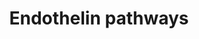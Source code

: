 ---
annotations:
- id: CL:0000071
  parent: native cell
  type: Cell Type Ontology
  value: blood vessel endothelial cell
- id: PW:0000229
  parent: signaling pathway
  type: Pathway Ontology
  value: G protein mediated signaling pathway via Galphaq family
- id: DOID:10913
  parent: null
  type: Disease Ontology
  value: benign essential hypertension
- id: PW:0000006
  parent: signaling pathway
  type: Pathway Ontology
  value: Ras superfamily mediated signaling pathway
- id: PW:0000228
  parent: signaling pathway
  type: Pathway Ontology
  value: G protein mediated signaling pathway via Galphai family
- id: PW:0000227
  parent: signaling pathway
  type: Pathway Ontology
  value: G protein mediated signaling pathway via Galphas family
- id: PW:0000506
  parent: signaling pathway
  type: Pathway Ontology
  value: endothelin signaling pathway
- id: CL:0000192
  parent: native cell
  type: Cell Type Ontology
  value: smooth muscle cell
- id: PW:0000314
  parent: regulatory pathway
  type: Pathway Ontology
  value: calcium/calmodulin dependent signaling pathway
- id: DOID:10763
  parent: null
  type: Disease Ontology
  value: hypertension
authors:
- Sabinedaemen
- MireilleSthijns
- Egonw
- Khanspers
- MaintBot
- Christine Chichester
- AlexanderPico
- Mkutmon
- L Dupuis
- Eweitz
description: Endothelin-1 is a bicyclic 21 amino acid peptide, produced primarily
  in the endothelium. It is a potent stimulus of long-lasting and persistent vasoconstriction.
  It also has a role as a stimulus of inflammation, oxidative stress and cellular
  proliferation.  Proteins on this pathway have targeted assays available via the
  [https://assays.cancer.gov/available_assays?wp_id=WP2197 CPTAC Assay Portal]
last-edited: 2021-05-22
organisms:
- Homo sapiens
redirect_from:
- /index.php/Pathway:WP2197
- /instance/WP2197
revision: null
schema-jsonld:
- '@context': https://schema.org/
  '@id': https://wikipathways.github.io/pathways/WP2197.html
  '@type': Dataset
  creator:
    '@type': Organization
    name: WikiPathways
  description: Endothelin-1 is a bicyclic 21 amino acid peptide, produced primarily
    in the endothelium. It is a potent stimulus of long-lasting and persistent vasoconstriction.
    It also has a role as a stimulus of inflammation, oxidative stress and cellular
    proliferation.  Proteins on this pathway have targeted assays available via the
    [https://assays.cancer.gov/available_assays?wp_id=WP2197 CPTAC Assay Portal]
  keywords:
  - AC
  - ATP
  - Arachidonic acid
  - Big ET1
  - CAD
  - CGRP
  - COX2
  - CRLR
  - Ca2+
  - Ca2+ channel
  - CaM
  - Cap
  - Citrulline
  - DAG
  - ECE
  - EDHF
  - EDNRA
  - EDNRB
  - ERK1/2
  - Endothelin 1
  - Furin-like protease
  - GTP
  - GaI
  - GaQ
  - GaS
  - GbI
  - GbQ
  - GbS
  - GgI
  - GgQ
  - GgS
  - IP1
  - IP3
  - IP3R
  - K+
  - K+ channel
  - L-Arginine
  - MEK
  - MLC
  - MLCK
  - 'NO'
  - NPY
  - PGI2
  - PIP2
  - PKA
  - PKC
  - PLCb
  - PMCA
  - Pre-pro ET1
  - RAF
  - RAMP1
  - SERCA
  - Y1
  - a adrenergic receptor
  - b adrenergic receptor
  - cAMP
  - cGMP
  - eNOS
  - sGC
  license: CC0
  name: Endothelin pathways
seo: CreativeWork
title: Endothelin pathways
wpid: WP2197
---